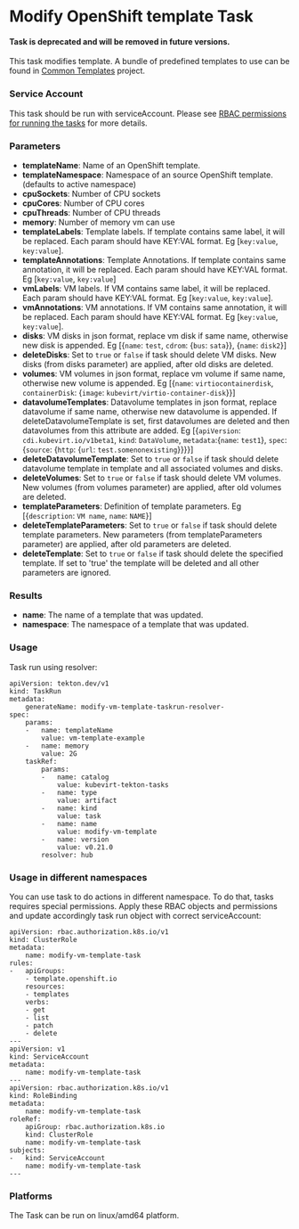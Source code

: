 # Modify OpenShift template Task

#### Task is deprecated and will be removed in future versions.

This task modifies template.
A bundle of predefined templates to use can be found in [Common Templates](https://github.com/kubevirt/common-templates) project.

### Service Account

This task should be run with serviceAccount.
Please see [RBAC permissions for running the tasks](../../docs/tasks-rbac-permissions.md) for more details.

### Parameters

- **templateName**: Name of an OpenShift template.
- **templateNamespace**: Namespace of an source OpenShift template. (defaults to active namespace)
- **cpuSockets**: Number of CPU sockets
- **cpuCores**: Number of CPU cores
- **cpuThreads**: Number of CPU threads
- **memory**: Number of memory vm can use
- **templateLabels**: Template labels. If template contains same label, it will be replaced. Each param should have KEY:VAL format. Eg [`key:value`, `key:value`].
- **templateAnnotations**: Template Annotations. If template contains same annotation, it will be replaced. Each param should have KEY:VAL format. Eg [`key:value`, `key:value`]
- **vmLabels**: VM labels. If VM contains same label, it will be replaced. Each param should have KEY:VAL format. Eg [`key:value`, `key:value`].
- **vmAnnotations**: VM annotations. If VM contains same annotation, it will be replaced. Each param should have KEY:VAL format. Eg [`key:value`, `key:value`].
- **disks**: VM disks in json format, replace vm disk if same name, otherwise new disk is appended. Eg [{`name`: `test`, `cdrom`: {`bus`: `sata`}}, {`name`: `disk2`}]
- **deleteDisks**: Set to `true` or `false` if task should delete VM disks. New disks (from disks parameter) are applied, after old disks are deleted.
- **volumes**: VM volumes in json format, replace vm volume if same name, otherwise new volume is appended. Eg [{`name`: `virtiocontainerdisk`, `containerDisk`: {`image`: `kubevirt/virtio-container-disk`}}]
- **datavolumeTemplates**: Datavolume templates in json format, replace datavolume if same name, otherwise new datavolume is appended. If deleteDatavolumeTemplate is set, first datavolumes are deleted and then datavolumes from this attribute are added. Eg [{`apiVersion`: `cdi.kubevirt.io/v1beta1`, `kind`: `DataVolume`, `metadata`:{`name`: `test1`}, `spec`: {`source`: {`http`: {`url`: `test.somenonexisting`}}}}]
- **deleteDatavolumeTemplate**: Set to `true` or `false` if task should delete datavolume template in template and all associated volumes and disks.
- **deleteVolumes**: Set to `true` or `false` if task should delete VM volumes. New volumes (from volumes parameter) are applied, after old volumes are deleted.
- **templateParameters**: Definition of template parameters. Eg [{`description`: `VM name`, `name`: `NAME`}]
- **deleteTemplateParameters**: Set to `true` or `false` if task should delete template parameters. New parameters (from templateParameters parameter) are applied, after old parameters are deleted.
- **deleteTemplate**: Set to `true` or `false` if task should delete the specified template. If set to 'true' the template will be deleted and all other parameters are ignored.

### Results

- **name**: The name of a template that was updated.
- **namespace**: The namespace of a template that was updated.

### Usage

Task run using resolver:
```
apiVersion: tekton.dev/v1
kind: TaskRun
metadata:
    generateName: modify-vm-template-taskrun-resolver-
spec:
    params:
    -   name: templateName
        value: vm-template-example
    -   name: memory
        value: 2G
    taskRef:
        params:
        -   name: catalog
            value: kubevirt-tekton-tasks
        -   name: type
            value: artifact
        -   name: kind
            value: task
        -   name: name
            value: modify-vm-template
        -   name: version
            value: v0.21.0
        resolver: hub
```

### Usage in different namespaces

You can use task to do actions in different namespace. To do that, tasks requires special permissions. Apply these RBAC objects and permissions and update accordingly task run object with correct serviceAccount:

```
apiVersion: rbac.authorization.k8s.io/v1
kind: ClusterRole
metadata:
    name: modify-vm-template-task
rules:
-   apiGroups:
    - template.openshift.io
    resources:
    - templates
    verbs:
    - get
    - list
    - patch
    - delete
---
apiVersion: v1
kind: ServiceAccount
metadata:
    name: modify-vm-template-task
---
apiVersion: rbac.authorization.k8s.io/v1
kind: RoleBinding
metadata:
    name: modify-vm-template-task
roleRef:
    apiGroup: rbac.authorization.k8s.io
    kind: ClusterRole
    name: modify-vm-template-task
subjects:
-   kind: ServiceAccount
    name: modify-vm-template-task
---
```

### Platforms

The Task can be run on linux/amd64 platform.
